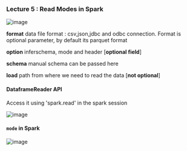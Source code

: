 ### Lecture 5 : Read Modes in Spark

![image](https://github.com/user-attachments/assets/7ab22f33-3951-45d7-849e-83f693e5bf4b)

**format**
data file format : csv,json,jdbc and odbc connection. Format is optional parameter, by default its parquet format

**option** 
inferschema, mode and header [**optional field**]

**schema**
manual schema can be passed here

**load**
path from where we need to read the data [**not optional**]

#### DataframeReader API

Access it using 'spark.read' in the spark session

![image](https://github.com/user-attachments/assets/0ba45b86-8921-41dc-8453-ebc4298184ab)

#### `mode` in Spark

![image](https://github.com/user-attachments/assets/8ef66ae0-5f09-4610-8ae4-120aa9ecd673)